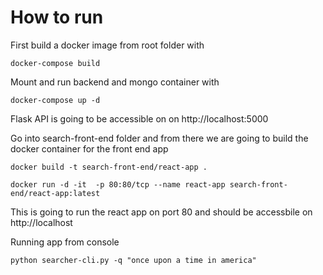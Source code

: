 # How to run


First build a docker image from root folder with 

```
docker-compose build
```

Mount and run backend and mongo container with

```
docker-compose up -d
```
Flask API is going to be accessible on on http://localhost:5000


Go into search-front-end folder and from there we are going to build the docker container for the front end app

```
docker build -t search-front-end/react-app .
```


```
docker run -d -it  -p 80:80/tcp --name react-app search-front-end/react-app:latest
```

This is going to run the react app on port 80 and should be accessbile on http://localhost


Running app from console

```
python searcher-cli.py -q "once upon a time in america"
```

